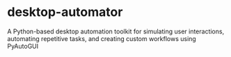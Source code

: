 # desktop-automator
A Python-based desktop automation toolkit for simulating user interactions, automating repetitive tasks, and creating custom workflows using PyAutoGUI
